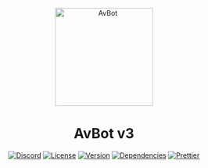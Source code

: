 <p align="center">
  <img src="https://i.postimg.cc/RFSGH8FQ/logo.png" alt="AvBot" width="200" height="200" />
</p>

<h1 align="center">AvBot v3</h1>

<p align="center">
  <a href="https://discord.gg/fjNqtz6"><img src="https://img.shields.io/discord/524087427875209227?color=%237289DA&label=Discord&style=for-the-badge&logo=discord" alt="Discord"></a>
  <a href="https://github.com/drph4nt0m/avbot-v3/blob/master/LICENSE"><img src="https://img.shields.io/github/license/drph4nt0m/avbot-v3?style=for-the-badge" alt="License"></a>
  <a href="#"><img src="https://img.shields.io/github/package-json/v/drph4nt0m/avbot-v3/master?style=for-the-badge" alt="Version"></a>
  <a href="#"><img src="https://img.shields.io/depfu/drph4nt0mAdd/avbot-v3?style=for-the-badge" alt="Dependencies"></a>
  <a href="https://github.com/prettier/prettier"><img src="https://img.shields.io/badge/styled_with-prettier-ff69b4.svg?style=for-the-badge&logo=prettier" alt="Prettier"></a>
</p>

